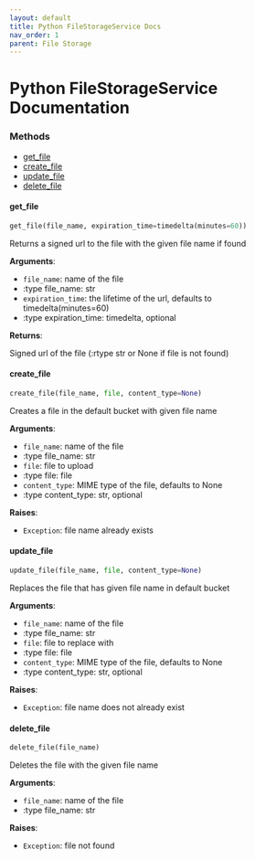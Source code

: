 ```yaml
---
layout: default
title: Python FileStorageService Docs
nav_order: 1
parent: File Storage
---
```


# Python FileStorageService Documentation

### Methods
* [get\_file](#interfaces.file_storage_service.IFileStorageService.get_file)
* [create\_file](#interfaces.file_storage_service.IFileStorageService.create_file)
* [update\_file](#interfaces.file_storage_service.IFileStorageService.update_file)
* [delete\_file](#interfaces.file_storage_service.IFileStorageService.delete_file)

<a id="interfaces.file_storage_service.IFileStorageService.get_file"></a>
#### get\_file

```python
get_file(file_name, expiration_time=timedelta(minutes=60))
```

Returns a signed url to the file with the given file name if found

**Arguments**:

- `file_name`: name of the file
- :type file_name: str
- `expiration_time`: the lifetime of the url, defaults to timedelta(minutes=60)
- :type expiration_time: timedelta, optional

**Returns**:

Signed url of the file (:rtype str or None if file is not found)

<a id="interfaces.file_storage_service.IFileStorageService.create_file"></a>
#### create\_file

```python
create_file(file_name, file, content_type=None)
```

Creates a file in the default bucket with given file name

**Arguments**:

- `file_name`: name of the file
- :type file_name: str
- `file`: file to upload
- :type file: file
- `content_type`: MIME type of the file, defaults to None
- :type content_type: str, optional

**Raises**:

- `Exception`: file name already exists

<a id="interfaces.file_storage_service.IFileStorageService.update_file"></a>
#### update\_file

```python
update_file(file_name, file, content_type=None)
```

Replaces the file that has given file name in default bucket

**Arguments**:

- `file_name`: name of the file
- :type file_name: str
- `file`: file to replace with
- :type file: file
- `content_type`: MIME type of the file, defaults to None
- :type content_type: str, optional

**Raises**:

- `Exception`: file name does not already exist

<a id="interfaces.file_storage_service.IFileStorageService.delete_file"></a>
#### delete\_file

```python
delete_file(file_name)
```

Deletes the file with the given file name

**Arguments**:

- `file_name`: name of the file
- :type file_name: str

**Raises**:

- `Exception`: file not found
